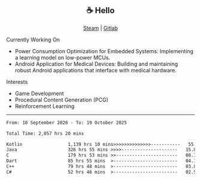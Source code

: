 <h2 align="center"> ☕ Hello </h2>

<p align="center">
  <a href="https://steamcommunity.com/id/Niforances/">Steam</a> |
  <a href="https://gitlab.com/niforances">Gitlab</a>
</p>

Currently Working On
- Power Consumption Optimization for Embedded Systems: Implementing a learning model on low-power MCUs.
- Android Application for Medical Devices: Building and maintaining robust Android applications that interface with medical hardware.

Interests
- Game Development
- Procedural Content Generation (PCG)
- Reinforcement Learning

------

<!--START_SECTION:waka-->

```txt
From: 10 September 2020 - To: 19 October 2025

Total Time: 2,057 hrs 20 mins

Kotlin                 1,139 hrs 10 mins>>>>>>>>>>>>>>-----------   55.37 %
Java                   326 hrs 55 mins >>>>---------------------   15.89 %
C                      179 hrs 53 mins >>-----------------------   08.74 %
Dart                   85 hrs 55 mins  >------------------------   04.18 %
C++                    79 hrs 48 mins  >------------------------   03.88 %
C#                     52 hrs 46 mins  >------------------------   02.57 %
```

<!--END_SECTION:waka-->
